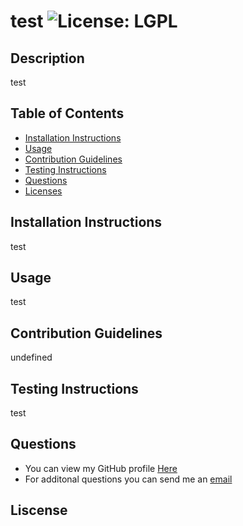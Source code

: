 # test ![License: LGPL](https://img.shields.io/badge/License-LGPL-blue)
## Description
test
## Table of Contents
  * [Installation Instructions](#installation-instructions)
  * [Usage](#usage)
  * [Contribution Guidelines](#contribution-guidelines)
  * [Testing Instructions](#testing-instructions)
  * [Questions](#questions)
  * [Licenses](#licenses)
## Installation Instructions
test
## Usage
test
## Contribution Guidelines
undefined
## Testing Instructions
test
## Questions
  * You can view my GitHub profile [Here](https://github.com/test)
  * For additonal questions you can send me an [email](mailto:test)
 ## Liscense

